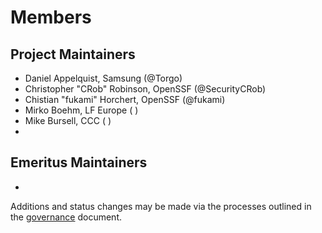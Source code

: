 # Members

## Project Maintainers

- Daniel Appelquist, Samsung (@Torgo)
- Christopher "CRob" Robinson, OpenSSF (@SecurityCRob)
- Chistian "fukami" Horchert, OpenSSF (@fukami)
- Mirko Boehm, LF Europe ( )
- Mike Bursell, CCC ( )
- 

## Emeritus Maintainers

-  

Additions and status changes may be made via the processes outlined in the [governance](/GOVERNANCE.md) document.
